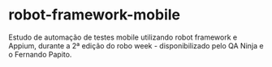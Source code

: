 # robot-framework-mobile
Estudo de automação de testes mobile utilizando robot framework e Appium, durante a 2ª edição do robo week - disponibilizado pelo QA Ninja e o Fernando Papito.
